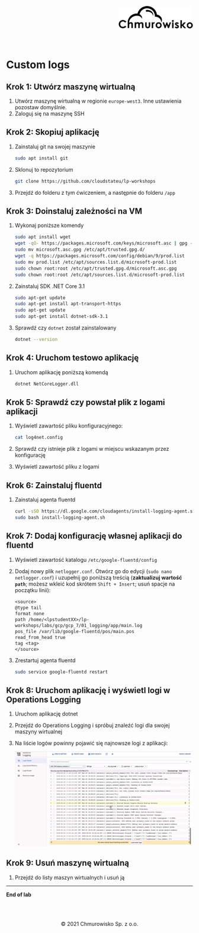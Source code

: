 <img src="../../../../img/logo.png" alt="Chmurowisko logo" width="200"  align="right">
<br><br>
<br><br>
<br><br>

# Custom logs

## Krok 1: Utwórz maszynę wirtualną

1. Utwórz maszynę wirtualną w regionie `europe-west3`. Inne ustawienia pozostaw domyślnie.
1. Zaloguj się na maszynę SSH

## Krok 2: Skopiuj aplikację

1. Zainstaluj git na swojej maszynie

   ```bash
   sudo apt install git
   ```

1. Sklonuj to repozytorium

   ```bash
   git clone https://github.com/cloudstateu/lp-workshops
   ```

1. Przejdź do folderu z tym ćwiczeniem, a następnie do folderu `/app`

## Krok 3: Doinstaluj zależności na VM

1. Wykonaj poniższe komendy

   ```bash
   sudo apt install wget
   wget -qO- https://packages.microsoft.com/keys/microsoft.asc | gpg --dearmor > microsoft.asc.gpg
   sudo mv microsoft.asc.gpg /etc/apt/trusted.gpg.d/
   wget -q https://packages.microsoft.com/config/debian/9/prod.list
   sudo mv prod.list /etc/apt/sources.list.d/microsoft-prod.list
   sudo chown root:root /etc/apt/trusted.gpg.d/microsoft.asc.gpg
   sudo chown root:root /etc/apt/sources.list.d/microsoft-prod.list
   ```

1. Zainstaluj SDK .NET Core 3.1

   ```bash
   sudo apt-get update
   sudo apt-get install apt-transport-https
   sudo apt-get update
   sudo apt-get install dotnet-sdk-3.1
   ```
   
1. Sprawdź czy `dotnet` został zainstalowany

   ```bash
   dotnet --version
   ```

## Krok 4: Uruchom testowo aplikację

1. Uruchom aplikację poniższą komendą

   ```bash
   dotnet NetCoreLogger.dll
   ```

## Krok 5: Sprawdź czy powstał plik z logami aplikacji

1. Wyświetl zawartość pliku konfiguracyjnego:

   ```bash
   cat log4net.config
   ```

1. Sprawdź czy istnieje plik z logami w miejscu wskazanym przez konfigurację
1. Wyświetl zawartość pliku z logami

## Krok 6: Zainstaluj fluentd

1. Zainstaluj agenta fluentd

   ```bash
   curl -sSO https://dl.google.com/cloudagents/install-logging-agent.sh
   sudo bash install-logging-agent.sh
   ```

## Krok 7: Dodaj konfigurację własnej aplikacji do fluentd

1. Wyświetl zawartość katalogu `/etc/google-fluentd/config`
1. Dodaj nowy plik `netlogger.conf`. Otwórz go do edycji (`sudo nano netlogger.conf`) i uzupełnij go poniższą treścią (**zaktualizuj wartość `path`**; możesz wkleić kod skrótem `Shift + Insert`; usuń spacje na początku linii):

   ```
   <source>
   @type tail
   format none
   path /home/<lpstudentXX>/lp-workshops/labs/gcp/gcp_7/01_logging/app/main.log
   pos_file /var/lib/google-fluentd/pos/main.pos
   read_from_head true
   tag <tag>
   </source>
   ```

1. Zrestartuj agenta fluentd

   ```bash
   sudo service google-fluentd restart
   ```

## Krok 8: Uruchom aplikację i wyświetl logi w Operations Logging

1. Uruchom aplikację dotnet
1. Przejdź do Operations Logging i spróbuj znaleźć logi dla swojej maszyny wirtualnej
1. Na liście logów powinny pojawić się najnowsze logi z aplikacji:

   ![img](./img/logs.png)

## Krok 9: Usuń maszynę wirtualną

1. Przejdź do listy maszyn wirtualnych i usuń ją

---

**End of lab**

<br><br>

<center><p>&copy; 2021 Chmurowisko Sp. z o.o.<p></center>
